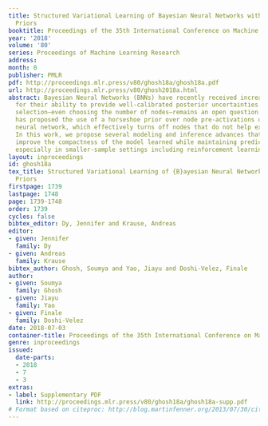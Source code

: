 ```yaml
---
title: Structured Variational Learning of Bayesian Neural Networks with Horseshoe
  Priors
booktitle: Proceedings of the 35th International Conference on Machine Learning
year: '2018'
volume: '80'
series: Proceedings of Machine Learning Research
address: 
month: 0
publisher: PMLR
pdf: http://proceedings.mlr.press/v80/ghosh18a/ghosh18a.pdf
url: http://proceedings.mlr.press/v80/ghosh2018a.html
abstract: Bayesian Neural Networks (BNNs) have recently received increasing attention
  for their ability to provide well-calibrated posterior uncertainties. However, model
  selection—even choosing the number of nodes—remains an open question. Recent work
  has proposed the use of a horseshoe prior over node pre-activations of a Bayesian
  neural network, which effectively turns off nodes that do not help explain the data.
  In this work, we propose several modeling and inference advances that consistently
  improve the compactness of the model learned while maintaining predictive performance,
  especially in smaller-sample settings including reinforcement learning.
layout: inproceedings
id: ghosh18a
tex_title: Structured Variational Learning of {B}ayesian Neural Networks with Horseshoe
  Priors
firstpage: 1739
lastpage: 1748
page: 1739-1748
order: 1739
cycles: false
bibtex_editor: Dy, Jennifer and Krause, Andreas
editor:
- given: Jennifer
  family: Dy
- given: Andreas
  family: Krause
bibtex_author: Ghosh, Soumya and Yao, Jiayu and Doshi-Velez, Finale
author:
- given: Soumya
  family: Ghosh
- given: Jiayu
  family: Yao
- given: Finale
  family: Doshi-Velez
date: 2018-07-03
container-title: Proceedings of the 35th International Conference on Machine Learning
genre: inproceedings
issued:
  date-parts:
  - 2018
  - 7
  - 3
extras:
- label: Supplementary PDF
  link: http://proceedings.mlr.press/v80/ghosh18a/ghosh18a-supp.pdf
# Format based on citeproc: http://blog.martinfenner.org/2013/07/30/citeproc-yaml-for-bibliographies/
---
```

